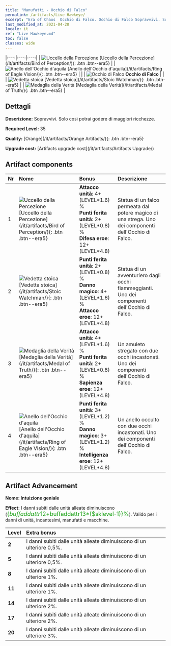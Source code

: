 ```yaml
---
title: "Manufatti - Occhio di Falco"
permalink: /artifacts/Live Hawkeye/
excerpt: "Era of Chaos  Occhio di Falco. Occhio di Falco Sopravvivi. Solo così potrai godere di maggiori ricchezze."
last_modified_at: 2021-04-28
locale: it
ref: "Live Hawkeye.md"
toc: false
classes: wide
---
```


  |:---:|:---:|:---:| 
  | ![Uccello della Percezione](/images/t/artifact_40331.png) [Uccello della Percezione](/it/artifacts/Bird of Perception/){: .btn .btn--era5} |   | ![Anello dell'Occhio d'aquila](/images/t/artifact_40334.png) [Anello dell'Occhio d'aquila](/it/artifacts/Ring of Eagle Vision/){: .btn .btn--era5} | 
  |   | ![Occhio di Falco](/images/t/icon_artifact_33.png) **Occhio di Falco** |  | 
  | ![Vedetta stoica](/images/t/artifact_40332.png) [Vedetta stoica](/it/artifacts/Stoic Watchman/){: .btn .btn--era5} |   | ![Medaglia della Verità](/images/t/artifact_40333.png) [Medaglia della Verità](/it/artifacts/Medal of Truth/){: .btn .btn--era5} | 


## Dettagli

 **Descrizione:** Sopravvivi. Solo così potrai godere di maggiori ricchezze.

 **Required Level:** 35

 **Quality:** [Orange](/it/artifacts/Orange Artifacts/){: .btn .btn--era5}

 **Upgrade cost:** [Artifacts upgrade cost](/it/artifacts/Artifacts Upgrade/)



## Artifact components

  | Nr |    Nome    |   Bonus | Descrizione | 
  |:---|:-----------|:--------|:------------| 
  | 1 | ![Uccello della Percezione](/images/t/artifact_40331.png) [Uccello della Percezione](/it/artifacts/Bird of Perception/){: .btn .btn--era5} | **Attacco unità**: 4+(LEVEL\*1.6) %<br/>**Punti ferita unità**: 2+(LEVEL\*0.8) %<br/>**Difesa eroe**: 12+(LEVEL\*4.8) | Statua di un falco permeata dal potere magico di una strega. Uno dei componenti dell'Occhio di Falco. | 
  | 2 | ![Vedetta stoica](/images/t/artifact_40332.png) [Vedetta stoica](/it/artifacts/Stoic Watchman/){: .btn .btn--era5} | **Punti ferita unità**: 2+(LEVEL\*0.8) %<br/>**Danno magico**: 4+(LEVEL\*1.6) %<br/>**Attacco eroe**: 12+(LEVEL\*4.8) | Statua di un avventuriero dagli occhi fiammeggianti. Uno dei componenti dell'Occhio di Falco. | 
  | 3 | ![Medaglia della Verità](/images/t/artifact_40333.png) [Medaglia della Verità](/it/artifacts/Medal of Truth/){: .btn .btn--era5} | **Attacco unità**: 4+(LEVEL\*1.6) %<br/>**Punti ferita unità**: 2+(LEVEL\*0.8) %<br/>**Sapienza eroe**: 12+(LEVEL\*4.8) | Un amuleto stregato con due occhi incastonati. Uno dei componenti dell'Occhio di Falco. | 
  | 4 | ![Anello dell'Occhio d'aquila](/images/t/artifact_40334.png) [Anello dell'Occhio d'aquila](/it/artifacts/Ring of Eagle Vision/){: .btn .btn--era5} | **Punti ferita unità**: 3+(LEVEL\*1.2) %<br/>**Danno magico**: 3+(LEVEL\*1.2) %<br/>**Intelligenza eroe**: 12+(LEVEL\*4.8) | Un anello occulto con due occhi incastonati. Uno dei componenti dell'Occhio di Falco. | 


## Artifact Advancement

 **Nome: Intuizione geniale**

 **Effect:** I danni subiti dalle unità alleate diminuiscono (<span style="color: #1ca216;font-size:18px">{$buffaddattr12+$buffaddattr13*($sklevel-1)}%</span>). Valido per i danni di unità, incantesimi, manufatti e macchine.

  |  Level  |    Extra bonus  | 
  |:--------|:----------------| 
  | **2** | I danni subiti dalle unità alleate diminuiscono di un ulteriore 0,5%. | 
  | **5** | I danni subiti dalle unità alleate diminuiscono di un ulteriore 0,5%. | 
  | **8** | I danni subiti dalle unità alleate diminuiscono di un ulteriore 1%. | 
  | **11** | I danni subiti dalle unità alleate diminuiscono di un ulteriore 1%. | 
  | **14** | I danni subiti dalle unità alleate diminuiscono di un ulteriore 2%. | 
  | **17** | I danni subiti dalle unità alleate diminuiscono di un ulteriore 2%. | 
  | **20** | I danni subiti dalle unità alleate diminuiscono di un ulteriore 3%. | 
